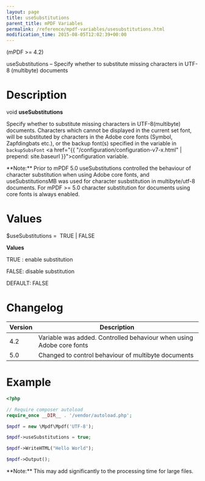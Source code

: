 ```yaml
---
layout: page
title: useSubstitutions
parent_title: mPDF Variables
permalink: /reference/mpdf-variables/usesubstitutions.html
modification_time: 2015-08-05T12:02:39+00:00
---
```


(mPDF >= 4.2)

useSubstitutions – Specify whether to substitute missing characters in UTF-8 (multibyte) documents

# Description

void **useSubstitutions**

Specify whether to substitute missing characters in UTF-8(multibyte) documents. Characters which cannot be displayed
in the current set font, will be substituted by characters in the Adobe core fonts (Symbol, Zapfdingbats etc.), or the
backup font(s) specified in the variable in `backupSubsFont` 
<a href="{{ "/configuration/configuration-v7-x.html" | prepend: site.baseurl }}">configuration variable</a>.

<div class="alert alert-info" role="alert" markdown="1">
	**Note:** Prior to mPDF 5.0 useSubstitutions controlled the
	behaviour of character substitution when using Adobe core fonts, and useSubstitutionsMB was used for character
	susbstitution in multibyte/utf-8 documents. For mPDF >= 5.0 character substitution for documents using core fonts
	is always enabled.
</div>

# Values

<span class="parameter">$useSubstitutions</span> =  <span class="smallblock">TRUE </span>| <span class="smallblock">FALSE</span>

**Values**

<span class="smallblock">TRUE </span>: enable substitution

<span class="smallblock">FALSE</span>: disable substitution

<span class="smallblock">DEFAULT</span>: <span class="smallblock">FALSE</span>

# Changelog

<table class="table"> <thead>
<tr> <th>Version</th><th>Description</th> </tr>
</thead> <tbody>
<tr>
<td>4.2</td>
<td>Variable was added. Controlled behaviour when using Adobe core fonts

</td>
</tr>
<tr>
<td>5.0</td>
<td>Changed to control behaviour of multibyte documents</td>
</tr>
</tbody> </table>

# Example

```php
<?php

// Require composer autoload
require_once __DIR__ . '/vendor/autoload.php';

$mpdf = new \Mpdf\Mpdf('UTF-8');

$mpdf->useSubstitutions = true;

$mpdf->WriteHTML("Hello World");

$mpdf->Output();

```

<div class="alert alert-info" role="alert" markdown="1">
	**Note:** This may add significantly to the processing time for large files.
</div>

